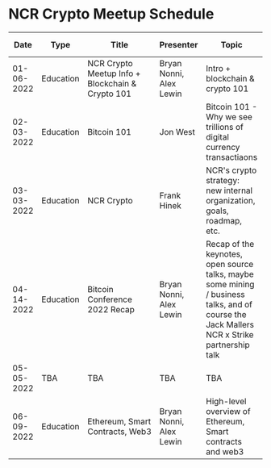 # NCR Crypto Meetup Schedule

|     Date    |          Type          |        Title        |          Presenter       |                Topic              |                      Link to README                      |
|-------------|------------------------|---------------------|--------------------------|-----------------------------------|----------------------------------------------------------|
|  01-06-2022 | Education | NCR Crypto Meetup Info + Blockchain & Crypto 101 | Bryan Nonni, Alex Lewin | Intro + blockchain & crypto 101 | [intro-crypto](meetups/01-06-2022/README.md) |
|  02-03-2022 | Education | Bitcoin 101 | Jon West | Bitcoin 101 - Why we see trillions of digital currency transactiaons | [bitcoin-101](meetups/02-03-2022/README.md) |
|  03-03-2022 | Education | NCR Crypto | Frank Hinek | NCR's crypto strategy: new internal organization, goals, roadmap, etc. | [ncr-crypto](meetups/03-03-2022/README.md) |
|  04-14-2022 | Education | Bitcoin Conference 2022 Recap | Bryan Nonni, Alex Lewin | Recap of the keynotes, open source talks, maybe some mining / business talks, and of course the Jack Mallers NCR x Strike partnership talk | [btc-22](meetups/04-14-2022/README.md) |
|  05-05-2022 | TBA |TBA | TBA | TBA | TBA |
|  06-09-2022 | Education | Ethereum, Smart Contracts, Web3 | Bryan Nonni, Alex Lewin | High-level overview of Ethereum, Smart contracts and web3 | [eth-sc-w3](meetups/04-07-2022/README.md) |